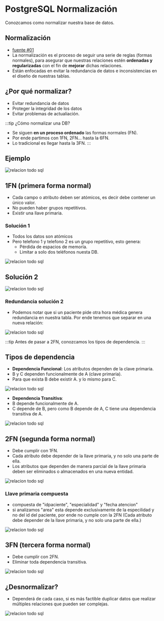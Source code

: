 # PostgreSQL Normalización
Conozcamos como normalizar nuestra base de datos.

## Normalización
- [fuente #01](https://explodat.cl/Analytics/desarrollo-de-software/normalizacion-de-bases-de-datos/)
- La normalización es el proceso de seguir una serie de reglas (formas normales), para asegurar que nuestras relaciones estén **ordenadas y regularizadas** con el fin de **mejorar** dichas relaciones.
- Están enfocadas en evitar la redundancia de datos e inconsistencias en el diseño de nuestras tablas.

## ¿Por qué normalizar?
- Evitar redundancia de datos
- Proteger la integridad de los datos
- Evitar problemas de actualiación.

:::tip ¿Cómo normalizar una DB?
- Se siguen **en un proceso ordenado** las formas normales (FN).
- Por ende partimos con 1FN, 2FN... hasta la 6FN.
- Lo tradicional es llegar hasta la 3FN.
:::

## Ejemplo
<div class="text-center">
    <img :src="$withBase('/img/fn-0.JPG')" alt="relacion todo sql">
</div>

## 1FN (primera forma normal)
- Cada campo o atributo deben ser atómicos, es decir debe contener un único valor.
- No pueden haber grupos repetitivos.
- Existir una llave primaria.

### Solución 1
- Todos los datos son atómicos
- Pero telefono 1 y telefono 2 es un grupo repetitivo, esto genera:
    - Pérdida de espacios de memoría.
    - Limitar a solo dos teléfonos nuesta DB.

<div class="text-center">
    <img :src="$withBase('/img/fn-10.JPG')" alt="relacion todo sql">
</div>

## Solución 2

<div class="text-center">
    <img :src="$withBase('/img/fn-11.JPG')" alt="relacion todo sql">
</div>

### Redundancia solución 2
- Podemos notar que si un paciente pide otra hora médica genera redundancia en nuestra tabla. Por ende tenemos que separar en una nueva relación:

<div class="text-center">
    <img :src="$withBase('/img/fn-12.JPG')" alt="relacion todo sql">
</div> 

:::tip
Antes de pasar a 2FN, conozcamos los tipos de dependencia.
:::

## Tipos de dependencia
- **Dependencia Funcional**: Los atributos dependen de la clave primaria.
- B y C dependen funcionalmente de A (clave primaria).
- Para que exista B debe existir A. y lo mismo para C.

<div class="text-center">
    <img :src="$withBase('/img/fn-20.JPG')" alt="relacion todo sql">
</div>


- **Dependencia Transitiva**: 
- B depende funcionalmente de A.
- C depende de B, pero como B depende de A, C tiene una dependencia transitiva de A.

<div class="text-center">
    <img :src="$withBase('/img/fn-20.JPG')" alt="relacion todo sql">
</div>


## 2FN (segunda forma normal)
- Debe cumplir con 1FN.
- Cada atributo debe depender de la llave primaria, y no solo una parte de ella.
- Los atributos que dependen de manera parcial de la llave primaria deben ser
eliminados o almacenados en una nueva entidad.

<div class="text-center">
    <img :src="$withBase('/img/fn-12.JPG')" alt="relacion todo sql">
</div> 

### Llave primaria compuesta
- compuesta de "idpaciente", "especialidad" y "fecha atencion"
- si analizamos "area" esta depende exclusivamente de la especilidad y no del id del paciente, por ende no cumple con la 2FN (Cada atributo debe depender de la llave primaria, y no solo una parte de ella.)

<div class="text-center">
    <img :src="$withBase('/img/fn-21.JPG')" alt="relacion todo sql">
</div> 

## 3FN (tercera forma normal)
- Debe cumplir con 2FN.
- Eliminar toda dependencia transitiva.

<div class="text-center">
    <img :src="$withBase('/img/fn-30.JPG')" alt="relacion todo sql">
</div> 

## ¿Desnormalizar?
- Dependerá de cada caso, si es más factible duplicar datos que realizar múltiples relaciones que pueden ser complejas.

<div class="text-center">
    <img :src="$withBase('/img/fn-31.JPG')" alt="relacion todo sql">
</div> 
